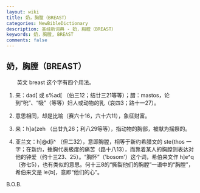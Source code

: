 ```yaml
---
layout: wiki
title: 奶，胸膛（BREAST）
categories: NewBibleDictionary
description: 圣经新词典 - 奶，胸膛（BREAST）
keywords: 奶，胸膛, BREAST
comments: false
---
```


## 奶，胸膛（BREAST）

　　英文 breast 这个字有四个用法。

1. 来：dad[ 或 s%ad[ （伯三12；结廿三21等等）；腊：mastos，论到“吮”、“吸”（等等）妇人或动物的乳（哀四3；路十一27）。

2. 意思相同，却是比喻（赛六十16，六十六11），象征财富。

3. 来：h]a{zeh （出廿九26；利八29等等），指动物的胸部，被献为摇祭的。

4. 亚兰文：h]@d[i^ （但二32），意即胸膛，相等于新约希腊文的 ste{thos 一字；在新约，捶胸代表极度的痛苦（路十八13），而靠着某人的胸膛则表达对他的钟爱（约十三23、25）。“胸怀”（'bosom'）这个词，希伯来文作 h]e^q （弥七5），也有类似的意思。何十三8的“撕裂他们的胸膛”一语中的“胸膛”，希伯来文是 le{b[，意即“他们的心”。

B.O.B.






